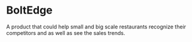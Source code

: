 # BoltEdge
A product that could help small and big scale restaurants recognize their competitors and as well as see the sales trends.


